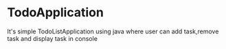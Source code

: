 # TodoApplication
It's simple TodoListApplication using java where user can add task,remove task and display task in console
